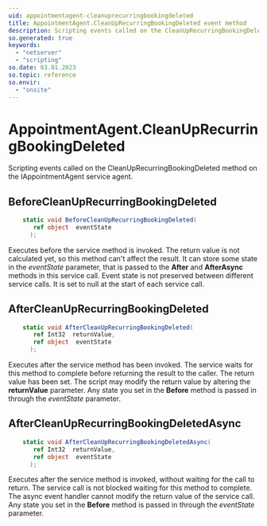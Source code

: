 ```yaml
---
uid: appointmentagent-cleanuprecurringbookingdeleted
title: AppointmentAgent.CleanUpRecurringBookingDeleted event method
description: Scripting events called on the CleanUpRecurringBookingDeleted method on the AppointmentAgent service agent.
so.generated: true
keywords:
  - "netserver"
  - "scripting"
so.date: 03.01.2023
so.topic: reference
so.envir:
  - "onsite"
---
```

# AppointmentAgent.CleanUpRecurringBookingDeleted

Scripting events called on the <see cref='M:SuperOffice.CRM.Services.IAppointmentAgent.CleanUpRecurringBookingDeleted'>CleanUpRecurringBookingDeleted</see> method on the <see cref='IAppointmentAgent'>IAppointmentAgent</see>  service agent.

## BeforeCleanUpRecurringBookingDeleted
```cs
    static void BeforeCleanUpRecurringBookingDeleted(
       ref object  eventState
      );
```
Executes before the service method is invoked.
The return value is not calculated yet, so this method can't affect the result.
It can store some state in the *eventState* parameter, that is passed to the **After** and **AfterAsync** methods in this service call.
Event state is not preserved between different service calls. It is set to null at the start of each service call.
## AfterCleanUpRecurringBookingDeleted
```cs
    static void AfterCleanUpRecurringBookingDeleted(
       ref Int32  returnValue,
       ref object  eventState
      );
```
Executes after the service method has been invoked. The service waits for this method to complete before returning the result to the caller.
The return value has been set. The script may modify the return value by altering the **returnValue** parameter.
Any state you set in the **Before** method is passed in through the *eventState* parameter.
## AfterCleanUpRecurringBookingDeletedAsync
```cs
    static void AfterCleanUpRecurringBookingDeletedAsync(
       ref Int32  returnValue,
       ref object  eventState
      );
```
Executes after the service method is invoked, without waiting for the call to return.
The service call is not blocked waiting for this method to complete.
The async event handler cannot modify the return value of the service call.
Any state you set in the **Before** method is passed in through the *eventState* parameter.

